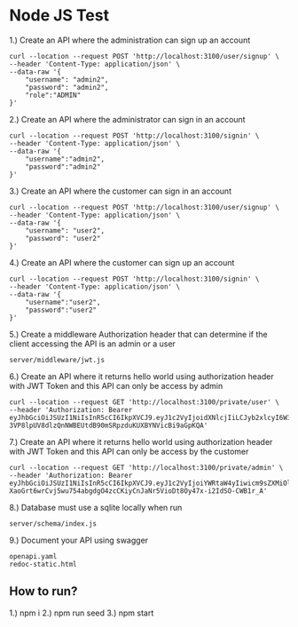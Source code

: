 # Node JS Test

1.) Create an API where the administration can sign up an account

```
curl --location --request POST 'http://localhost:3100/user/signup' \
--header 'Content-Type: application/json' \
--data-raw '{
    "username": "admin2",
    "password": "admin2",
    "role":"ADMIN"
}'
```

2.) Create an API where the administrator can sign in an account

```
curl --location --request POST 'http://localhost:3100/signin' \
--header 'Content-Type: application/json' \
--data-raw '{
    "username":"admin2",
    "password":"admin2"
}'
```

3.) Create an API where the customer can sign in an account

```
curl --location --request POST 'http://localhost:3100/user/signup' \
--header 'Content-Type: application/json' \
--data-raw '{
    "username": "user2",
    "password": "user2"
}'
```

4.) Create an API where the customer can sign up an account

```
curl --location --request POST 'http://localhost:3100/signin' \
--header 'Content-Type: application/json' \
--data-raw '{
    "username":"user2",
    "password":"user2"
}'
```

5.) Create a middleware Authorization header that can determine if the client accessing the API is
an admin or a user

```
server/middleware/jwt.js
```

6.) Create an API where it returns hello world using authorization header with JWT Token and this
API can only be access by admin

```
curl --location --request GET 'http://localhost:3100/private/user' \
--header 'Authorization: Bearer eyJhbGciOiJSUzI1NiIsInR5cCI6IkpXVCJ9.eyJ1c2VyIjoidXNlcjIiLCJyb2xlcyI6W3sicm9sZSI6IlVTRVIifV0sImlhdCI6MTY1MTQyMzc5MiwiZXhwIjoxNjUxNDY2OTkyLCJhdWQiOiJodHRwczovL3d3dy50ZXN0aW5nLmNvbSIsImlzcyI6IlRFU1QifQ.Ez8ojtaSUUec7mTPvRQe7OSVXxqLm11FcpZ8-3VP8lpUV8dlzQnNWBEUtdB90mSRpzduKUXBYNVicBi9aGpKQA'
```

7.) Create an API where it returns hello world using authorization header with JWT Token and this
API can only be access by the customer

```
curl --location --request GET 'http://localhost:3100/private/admin' \
--header 'Authorization: Bearer eyJhbGciOiJSUzI1NiIsInR5cCI6IkpXVCJ9.eyJ1c2VyIjoiYWRtaW4yIiwicm9sZXMiOlt7InJvbGUiOiJBRE1JTiJ9XSwiaWF0IjoxNjUxNDI0MDM0LCJleHAiOjE2NTE0NjcyMzQsImF1ZCI6Imh0dHBzOi8vd3d3LnRlc3RpbmcuY29tIiwiaXNzIjoiVEVTVCJ9.N1OvGxP9TAAZEVLexFLIV-XaoGrt6wrCvj5wu754abgdgO4zcCKiyCnJaNr5VioDt8Oy47x-i2IdSO-CWB1r_A'
```

8.) Database must use a sqlite locally when run

```
server/schema/index.js
```

9.) Document your API using swagger

```
openapi.yaml
redoc-static.html
```

## How to run?

1.) npm i
2.) npm run seed
3.) npm start
